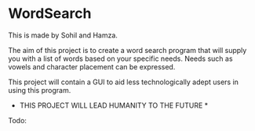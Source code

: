 # WordSearch

This is made by Sohil and Hamza.

The aim of this project is to create a word search program that will supply you with a list of words based on your specific needs. Needs such as vowels and character placement can be expressed.

This project will contain a GUI to aid less technologically adept users in using this program.

* THIS PROJECT WILL LEAD HUMANITY TO THE FUTURE *

Todo:
